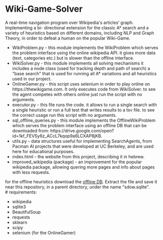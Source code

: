 # Wiki-Game-Solver
A real-time navigation program over Wikipedia's articles’ graph. Implementing a bi- directional extension for the classic A* search and a variety of heuristics based on  different domains, including NLP and Graph Theory, in order to defeat a human on the popular Wiki-Game.<br>
<ul>
<li>WikiProblem.py - this module implements the WikiProblem which serves the problem interface using the online wikipedia API. it gives more data (text, categories etc.) but is slower than the offline interface. </li>
<li>WikiSolver.py - this module implements all solving mechanisms it includes a node class (used for tracking depth and path of search) a "base search" that is used for running all A* variations and all heuristics used in our project.</li>
<li>OnlineGamer.py - this script uses selenium in order to play online on https://thewikigame.com. It only executes code from WikiSolver. to see the agent competes with others online just run the script with no arguments.</li>
<li>executor.py - this file runs the code. it allows to run a single search with a single heuristic or run a full test that writes results to a tsv file. to see the correct usage run this script with no arguments.</li>
<li>sql_offline_queries.py - this module implements the OfflineWikiProblem which serves the problem interface using an offline DB that can be downloaded from: https://drive.google.com/open?id=1kf_FEVSy6z_ACcL7kqop9a6LCXAP8jKB.</li>
<li>utils.py - data structures useful for implementing SearchAgents, from Pacman AI projects that were developed at UC Berkeley, and are used here for educational purposes.</li>
<li>index.html - the website from this project, describing it in hebrew. </li>
<li>improved_wikipedia (package) - an improvement for the popular wikipedia package, allowing quering more pages and info about pages with less requests.</li>
</ul>   
 for the offline heuristics download the <a href="https://drive.google.com/open?id=1kf_FEVSy6z_ACcL7kqop9a6LCXAP8jKB"> offline DB</a>. Extract the file and save it near this repository, in a parent directory, under the name "sdow.sqlite". <br>
# requirements:
<ul>
  <li>wikipedia</li>
  <li>sqlite3</li>
  <li>BeautifulSoup</li>
  <li>requests</li>
  <li>sklearn</li>
  <li>scipy</li>
  <li>selenium (for the OnlineGamer)</li>
</ul>  






